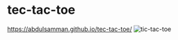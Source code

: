 # tec-tac-toe

https://abdulsamman.github.io/tec-tac-toe/
![tic-tac-toe](https://user-images.githubusercontent.com/97021586/219957202-78745d60-a983-46e5-aa19-9252815d8037.gif)
